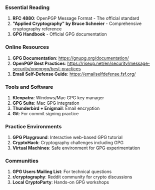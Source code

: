 ### Essential Reading
1. **RFC 4880**: OpenPGP Message Format - The official standard
2. **"Applied Cryptography" by Bruce Schneier** - Comprehensive cryptography reference
3. **GPG Handbook** - Official GPG documentation

### Online Resources
1. **GPG Documentation**: https://gnupg.org/documentation/
2. **OpenPGP Best Practices**: https://riseup.net/en/security/message-security/openpgp/best-practices
3. **Email Self-Defense Guide**: https://emailselfdefense.fsf.org/

### Tools and Software
1. **Kleopatra**: Windows/Mac GPG key manager
2. **GPG Suite**: Mac GPG integration
3. **Thunderbird + Enigmail**: Email encryption
4. **Git**: For commit signing practice

### Practice Environments
1. **GPG Playground**: Interactive web-based GPG tutorial
2. **CryptoHack**: Cryptography challenges including GPG
3. **Virtual Machines**: Safe environment for GPG experimentation

### Communities
1. **GPG Users Mailing List**: For technical questions
2. **r/cryptography**: Reddit community for crypto discussions
3. **Local CryptoParty**: Hands-on GPG workshops